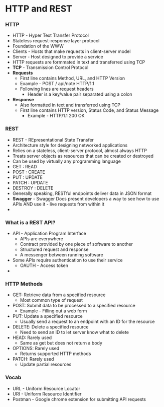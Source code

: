 # HTTP and REST

### HTTP

* HTTP - Hyper Text Transfer Protocol
* Stateless request-response layer protocol
* Foundation of the WWW
* Clients - Hosts that make requests in client-server model
* Server - Host designed to provide a service
* HTTP requests are formmated in text and transferred using TCP
* **TCP** - Transmission Control Protocol
* **Requests**
  * First line contains Method, URL, and HTTP Version
  * Example - POST / api/note HTTP/1.1
  * Following lines are request headers
    * Header is a key/value pair separated using a colon
* **Response**
  * Also formatted in text and transferred using TCP
  * First line contains HTTP version, Status Code, and Status Message
    * Example - HTTP/1.1 200 OK

### REST

* REST - REpresentational State Transfer
* Architecture style for designing networked applications
* Relies on a stateless, client-server protocol, almost always HTTP
* Treats server objects as resources that can be created or destroyed
* Can be used by virtually any programming language
* GET : READ
* POST : CREATE
* PUT : UPDATE
* PATCH : UPDATE
* DESTROY : DELETE
* Generally speaking, RESTful endpoints deliver data in JSON format
* **Swagger** - Swagger Docs present developers a way to see how to use APIs AND use it - live requests from within it
* 

### What is a REST API?

* API - Application Program Interface
  * APIs are everywhere
  * Contract provided by one piece of software to another
  * Structured request and response
  * A messenger between running software
* Some APIs require authentication to use their service
  * OAUTH - Access token
*

### HTTP Methods

* GET: Retrieve data from a specified resource
  * Most common type of request
* POST: Submit data to be processed to a specified resource
  * Example - Filling out a web form
* PUT: Update a specified resource
  * Usually send a request to an endpoint with an ID for the resource
* DELETE: Delete a specified resource
  * Need to send an ID to let server know what to delete
* HEAD: Rarely used
  * Same as get but does not return a body
* OPTIONS: Rarely used
  * Returns supported HTTP methods
* PATCH: Rarely used
  * Update partial resources

### Vocab

* URL - Uniform Resource Locator
* URI - Uniform Resource Identifier
* Postman - Google chrome extension for submitting API requests




